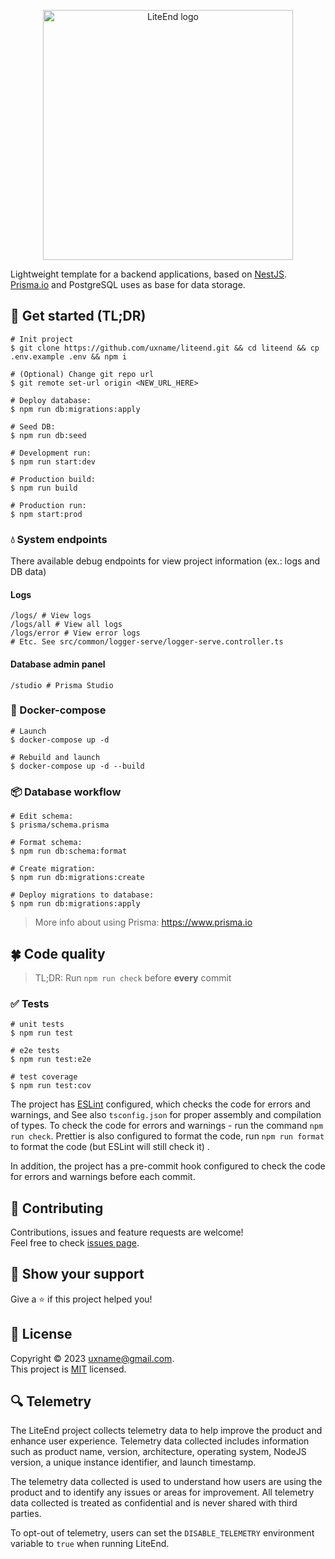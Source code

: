 [//]: # (todo improve readme)

<p align="center">
  <a href="https://github.com/uxname/liteend" target="blank"><img src=".github/logo.png" width="400" alt="LiteEnd logo" /></a>
</p>

Lightweight template for a backend applications, based on [NestJS](https://nestjs.com).
[Prisma.io](https://www.prisma.io) and PostgreSQL uses as base for data storage.

## 📃 Get started (TL;DR)

```shell
# Init project
$ git clone https://github.com/uxname/liteend.git && cd liteend && cp .env.example .env && npm i

# (Optional) Change git repo url
$ git remote set-url origin <NEW_URL_HERE>

# Deploy database: 
$ npm run db:migrations:apply

# Seed DB: 
$ npm run db:seed

# Development run: 
$ npm run start:dev

# Production build: 
$ npm run build

# Production run: 
$ npm start:prod
```

### 💧 System endpoints

There available debug endpoints for view project information (ex.: logs and DB data)

#### Logs

```shell
/logs/ # View logs
/logs/all # View all logs
/logs/error # View error logs
# Etc. See src/common/logger-serve/logger-serve.controller.ts
```

#### Database admin panel

```shell
/studio # Prisma Studio
```

### 🥡 Docker-compose

```shell
# Launch
$ docker-compose up -d

# Rebuild and launch
$ docker-compose up -d --build
```

### 📦 Database workflow

```shell
# Edit schema: 
$ prisma/schema.prisma

# Format schema: 
$ npm run db:schema:format

# Create migration: 
$ npm run db:migrations:create

# Deploy migrations to database: 
$ npm run db:migrations:apply
```

> More info about using Prisma: https://www.prisma.io

## 🍀 Code quality

> TL;DR: Run `npm run check` before **every** commit

### ✅ Tests

```shell
# unit tests
$ npm run test

# e2e tests
$ npm run test:e2e

# test coverage
$ npm run test:cov
```

The project has [ESLint](https://eslint.org/) configured, which checks the code for errors and warnings, and See
also `tsconfig.json` for proper assembly and compilation of types. To check the code for errors and warnings - run the
command `npm run check`.
Prettier is also configured to format the code, run `npm run format` to format the code (but ESLint will still check it)
.

In addition, the project has a pre-commit hook configured to check the code for errors and warnings before each commit.

## 🤝 Contributing

Contributions, issues and feature requests are welcome!<br />Feel free to
check [issues page](https://github.com/uxname/liteend/issues).

## 💪 Show your support

Give a ⭐️ if this project helped you!

## 📝 License

Copyright © 2023 [uxname@gmail.com](https://github.com/uxname).<br />
This project is [MIT](https://mit-license.org/) licensed.

## 🔍 Telemetry

The LiteEnd project collects telemetry data to help improve the product and enhance user experience. Telemetry data
collected includes information such as product name, version, architecture, operating system, NodeJS version, a unique
instance identifier, and launch timestamp.

The telemetry data collected is used to understand how users are using the product and to identify any issues or areas
for improvement. All telemetry data collected is treated as confidential and is never shared with third parties.

To opt-out of telemetry, users can set the `DISABLE_TELEMETRY` environment variable to `true` when running LiteEnd.

